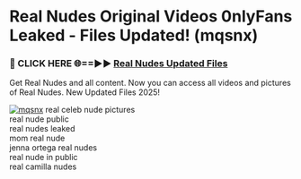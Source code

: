 # Real Nudes Original Videos 0nlyFans Leaked - Files Updated! (mqsnx)

<h3>🔴 CLICK HERE 🌐==►► <a href="https://tinyurl.com/yrmya6cz" rel="nofollow">Real Nudes Updated Files</a></h3>

Get Real Nudes and all content. Now you can access all videos and pictures of Real Nudes. New Updated Files 2025!

[![mqsnx](https://i.imgur.com/FMdXYCs.gif)](https://tinyurl.com/yrmya6cz)
real celeb nude pictures<br>
real nude public<br>
real nudes leaked<br>
mom real nude<br>
jenna ortega real nudes<br>
real nude in public<br>
real camilla nudes